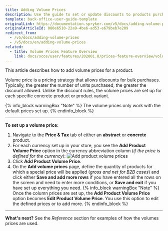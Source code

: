 ```yaml
---
title: Adding Volume Prices
description: Use the guide to set or update discounts to products purchased in bulk from the Back Office.
template: back-office-user-guide-template
originalLink: https://documentation.spryker.com/v5/docs/adding-volume-prices
originalArticleId: 080e6510-22a9-4be6-ad53-e679beb7e209
redirect_from:
  - /v5/docs/adding-volume-prices
  - /v5/docs/en/adding-volume-prices
related:
  - title: Volume Prices Feature Overview
    link: docs/scos/user/features/202001.0/prices-feature-overview/volume-prices-overview.html
---
```


This article describes how to add volume prices for a product.

Volume price is a pricing strategy that allows discounts for bulk purchases. Typically, the greater the number of units purchased, the greater the discount allowed. 
Unlike the discount rules, the volume prices are set up for each specific concrete product or product variant.

{% info_block warningBox "Note" %}
The volume prices only work with the default prices set up.
{% endinfo_block %}
***
**To set up a volume price:**
1. Navigate to the **Price & Tax** tab of either an **abstract** or **concrete** product.
2. For each currency set up in your store, you see the **Add Product Volume Price** option in the currency abbreviation column (_if the price is defined for the currency_):
    ![Add product volume prices](https://spryker.s3.eu-central-1.amazonaws.com/docs/User+Guides/Back+Office+User+Guides/Products/Products/Managing+products/Adding+Volume+Prices/add-product-volume-price.png) 
3. Click **Add Product Volume Price**.
4. On the **Add volume prices** page, define the quantity of products for which a special price will be applied (_gross and net for B2B cases_)  and click either **Save and add more rows** if you have entered all the rows on the screen and need to enter more conditions, or **Save and exit** if you have set up everything you need.
{% info_block warningBox "Note" %}
Once the column prices are set up, the **Add Product Volume Price** option becomes **Edit Product Volume Price**. You use this option to edit the defined prices or to add more.
{% endinfo_block %}
***
**What's next?**
See the _Reference_ section for examples of how the volumes prices are used.
